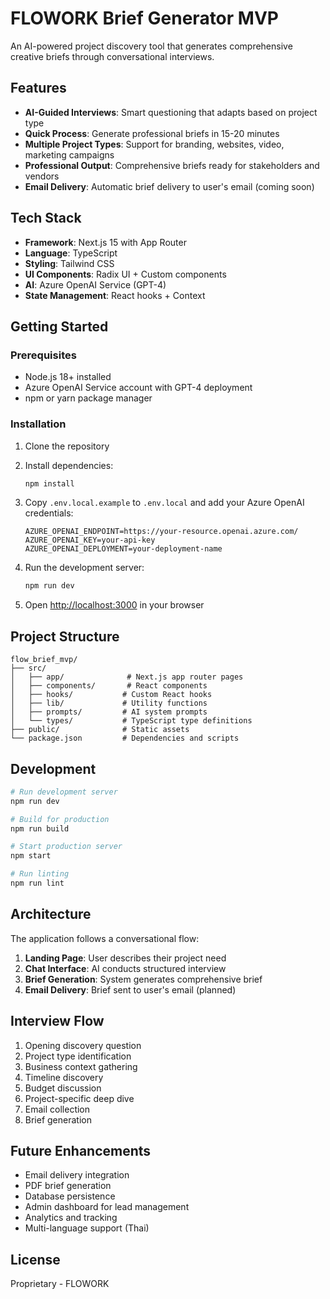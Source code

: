 # FLOWORK Brief Generator MVP

An AI-powered project discovery tool that generates comprehensive creative briefs through conversational interviews.

## Features

- **AI-Guided Interviews**: Smart questioning that adapts based on project type
- **Quick Process**: Generate professional briefs in 15-20 minutes
- **Multiple Project Types**: Support for branding, websites, video, marketing campaigns
- **Professional Output**: Comprehensive briefs ready for stakeholders and vendors
- **Email Delivery**: Automatic brief delivery to user's email (coming soon)

## Tech Stack

- **Framework**: Next.js 15 with App Router
- **Language**: TypeScript
- **Styling**: Tailwind CSS
- **UI Components**: Radix UI + Custom components
- **AI**: Azure OpenAI Service (GPT-4)
- **State Management**: React hooks + Context

## Getting Started

### Prerequisites

- Node.js 18+ installed
- Azure OpenAI Service account with GPT-4 deployment
- npm or yarn package manager

### Installation

1. Clone the repository
2. Install dependencies:
   ```bash
   npm install
   ```

3. Copy `.env.local.example` to `.env.local` and add your Azure OpenAI credentials:
   ```env
   AZURE_OPENAI_ENDPOINT=https://your-resource.openai.azure.com/
   AZURE_OPENAI_KEY=your-api-key
   AZURE_OPENAI_DEPLOYMENT=your-deployment-name
   ```

4. Run the development server:
   ```bash
   npm run dev
   ```

5. Open [http://localhost:3000](http://localhost:3000) in your browser

## Project Structure

```
flow_brief_mvp/
├── src/
│   ├── app/              # Next.js app router pages
│   ├── components/       # React components
│   ├── hooks/           # Custom React hooks
│   ├── lib/             # Utility functions
│   ├── prompts/         # AI system prompts
│   └── types/           # TypeScript type definitions
├── public/              # Static assets
└── package.json         # Dependencies and scripts
```

## Development

```bash
# Run development server
npm run dev

# Build for production
npm run build

# Start production server
npm start

# Run linting
npm run lint
```

## Architecture

The application follows a conversational flow:

1. **Landing Page**: User describes their project need
2. **Chat Interface**: AI conducts structured interview
3. **Brief Generation**: System generates comprehensive brief
4. **Email Delivery**: Brief sent to user's email (planned)

## Interview Flow

1. Opening discovery question
2. Project type identification
3. Business context gathering
4. Timeline discovery
5. Budget discussion
6. Project-specific deep dive
7. Email collection
8. Brief generation

## Future Enhancements

- Email delivery integration
- PDF brief generation
- Database persistence
- Admin dashboard for lead management
- Analytics and tracking
- Multi-language support (Thai)

## License

Proprietary - FLOWORK